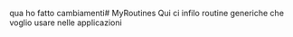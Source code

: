 qua ho fatto cambiamenti# MyRoutines
Qui ci infilo routine generiche che voglio usare nelle applicazioni
